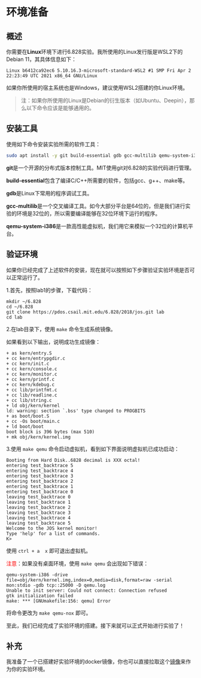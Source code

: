 # 环境准备

## 概述

你需要在**Linux**环境下进行6.828实验。我所使用的Linux发行版是WSL2下的Debian 11，其具体信息如下：
```
Linux b6412ca92ec6 5.10.16.3-microsoft-standard-WSL2 #1 SMP Fri Apr 2 22:23:49 UTC 2021 x86_64 GNU/Linux
```

如果你所使用的宿主系统也是Windows，建议使用WSL2搭建的你Linux环境。

> 注：如果你所使用的Linux是Debian的衍生版本（如Ubuntu、Deepin），那么以下命令应该是能够通用的。

## 安装工具

使用如下命令安装实验所需的软件工具：

```bash
sudo apt install -y git build-essential gdb gcc-multilib qemu-system-i386
```

**git**是一个开源的分布式版本控制工具。MIT使用git对6.828的实验代码进行管理。

**build-essential**包含了编译C/C++所需要的软件，包括gcc、g++、make等。

**gdb**是Linux下常用的程序调试工具。

**gcc-multilib**是一个交叉编译工具。如今大部分平台是64位的，但是我们进行实验的环境是32位的，所以需要编译能够在32位环境下运行的程序。

**qemu-system-i386**是一款高性能虚拟机，我们用它来模拟一个32位的计算机平台。

## 验证环境

如果你已经完成了上述软件的安装，现在就可以按照如下步骤验证实验环境是否可以正常运行了。

1.首先，按照lab1的步骤，下载代码：
```
mkdir ~/6.828
cd ~/6.828
git clone https://pdos.csail.mit.edu/6.828/2018/jos.git lab
cd lab
```

2.在lab目录下，使用 `make` 命令生成系统镜像。

如果看到以下输出，说明成功生成镜像：
```
+ as kern/entry.S
+ cc kern/entrypgdir.c
+ cc kern/init.c
+ cc kern/console.c
+ cc kern/monitor.c
+ cc kern/printf.c
+ cc kern/kdebug.c
+ cc lib/printfmt.c
+ cc lib/readline.c
+ cc lib/string.c
+ ld obj/kern/kernel
ld: warning: section `.bss' type changed to PROGBITS
+ as boot/boot.S
+ cc -Os boot/main.c
+ ld boot/boot
boot block is 396 bytes (max 510)
+ mk obj/kern/kernel.img
```

3.使用 `make qemu` 命令启动虚拟机，看到如下界面说明虚拟机已成功启动：
```
Booting from Hard Disk..6828 decimal is XXX octal!
entering test_backtrace 5
entering test_backtrace 4
entering test_backtrace 3
entering test_backtrace 2
entering test_backtrace 1
entering test_backtrace 0
leaving test_backtrace 0
leaving test_backtrace 1
leaving test_backtrace 2
leaving test_backtrace 3
leaving test_backtrace 4
leaving test_backtrace 5
Welcome to the JOS kernel monitor!
Type 'help' for a list of commands.
K> 
```

使用 `ctrl + a  x` 即可退出虚拟机。

<font color="red">注意</font>：如果没有桌面环境，使用 `make qemu` 会出现如下错误：
```
qemu-system-i386 -drive file=obj/kern/kernel.img,index=0,media=disk,format=raw -serial mon:stdio -gdb tcp::25000 -D qemu.log 
Unable to init server: Could not connect: Connection refused
gtk initialization failed
make: *** [GNUmakefile:156: qemu] Error 
```
将命令更改为 `make qemu-nox` 即可。

至此，我们已经完成了实验环境的搭建。接下来就可以正式开始进行实验了！

## 补充

我准备了一个已搭建好实验环境的docker镜像，你也可以直接拉取这个[镜像](https://hub.docker.com/repository/docker/unclelv/6.828)来作为你的实验环境。
